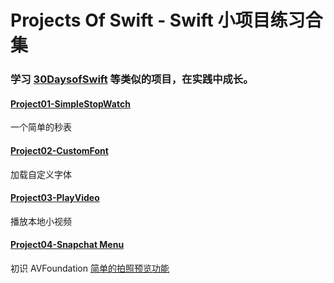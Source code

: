 # Projects Of Swift - Swift 小项目练习合集

### 学习 [30DaysofSwift](https://github.com/allenwong/30DaysofSwift) 等类似的项目，在实践中成长。

#### [Project01-SimpleStopWatch](https://github.com/BlessNeo/Swift-Guide/tree/master/ProjectsOfSwift/Project01-SimpleStopWatch) 

一个简单的秒表

#### [Project02-CustomFont](https://github.com/BlessNeo/Swift-Guide/tree/master/ProjectsOfSwift/Project02-CustomFont)

加载自定义字体

#### [Project03-PlayVideo](https://github.com/BlessNeo/Swift-Guide/tree/master/ProjectsOfSwift/Project03-PlayVideo)

播放本地小视频

#### [Project04-Snapchat Menu](https://github.com/BlessNeo/Swift-Guide/tree/master/ProjectsOfSwift/Project04-SnapchatMenu)

初识 AVFoundation [简单的拍照预览功能](https://developer.apple.com/documentation/avfoundation/cameras_and_media_capture)
